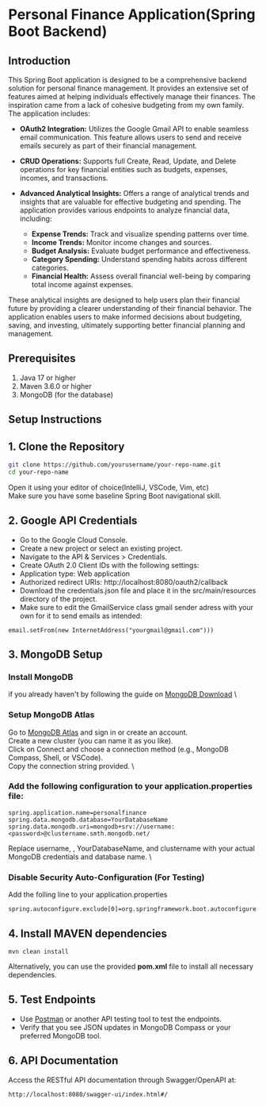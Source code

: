 
# Personal Finance Application(Spring Boot Backend)

## Introduction
This Spring Boot application is designed to be a comprehensive backend solution for personal finance management. It provides an extensive set of features aimed at helping individuals effectively manage their finances. The inspiration came from a lack of cohesive budgeting from my own family. The application includes:

- **OAuth2 Integration:** Utilizes the Google Gmail API to enable seamless email communication. This feature allows users to send and receive emails securely as part of their financial management.

- **CRUD Operations:** Supports full Create, Read, Update, and Delete operations for key financial entities such as budgets, expenses, incomes, and transactions.

- **Advanced Analytical Insights:** Offers a range of analytical trends and insights that are valuable for effective budgeting and spending. The application provides various endpoints to analyze financial data, including:

  - **Expense Trends:** Track and visualize spending patterns over time.
  - **Income Trends:** Monitor income changes and sources.
  - **Budget Analysis:** Evaluate budget performance and effectiveness.
  - **Category Spending:** Understand spending habits across different categories.
  - **Financial Health:** Assess overall financial well-being by comparing total income against expenses.
    
These analytical insights are designed to help users plan their financial future by providing a clearer understanding of their financial behavior. The application enables users to make informed decisions about budgeting, saving, and investing, ultimately supporting better financial planning and management.
## Prerequisites
1. Java 17 or higher
2. Maven 3.6.0 or higher
3. MongoDB (for the database)

## Setup Instructions

## 1. Clone the Repository
```sh
git clone https://github.com/yourusername/your-repo-name.git
cd your-repo-name
```
Open it using your editor of choice(IntelliJ, VSCode, Vim, etc) \
Make sure you have some baseline Spring Boot navigational skill.

## 2. Google API Credentials
- Go to the Google Cloud Console. 
- Create a new project or select an existing project. 
- Navigate to the API & Services > Credentials. 
- Create OAuth 2.0 Client IDs with the following settings: 
- Application type: Web application 
- Authorized redirect URIs: http://localhost:8080/oauth2/callback 
- Download the credentials.json file and place it in the src/main/resources directory of the project. 
- Make sure to edit the GmailService class gmail sender adress with your own for it to send emails as intended:
```
email.setFrom(new InternetAddress("yourgmail@gmail.com"))) 
```

## 3. MongoDB Setup
### Install MongoDB 
if you already haven't by following the guide on [MongoDB Download](https://www.mongodb.com/try/download/community) \ 
### Setup MongoDB Atlas
Go to [MongoDB Atlas](https://www.mongodb.com/atlas) and sign in or create an account. \
Create a new cluster (you can name it as you like). \
Click on Connect and choose a connection method (e.g., MongoDB Compass, Shell, or VSCode). \
Copy the connection string provided. \
### Add the following configuration to your application.properties file: 
```
spring.application.name=personalfinance
spring.data.mongodb.database=YourDatabaseName
spring.data.mongodb.uri=mongodb+srv://username:<password>@clustername.smth.mongodb.net/
```
Replace username, <password>, YourDatabaseName, and clustername with your actual MongoDB credentials and database name. \

### Disable Security Auto-Configuration (For Testing)
Add the folling line to your application.properties
```
spring.autoconfigure.exclude[0]=org.springframework.boot.autoconfigure.security.servlet.SecurityAutoConfiguration
```


## 4. Install MAVEN dependencies
```
mvn clean install
```
Alternatively, you can use the provided **pom.xml** file to install all necessary dependencies. 

## 5. Test Endpoints
- Use [Postman](https://www.postman.com/) or another API testing tool to test the endpoints. 
- Verify that you see JSON updates in MongoDB Compass or your preferred MongoDB tool. 

## 6. API Documentation
Access the RESTful API documentation through Swagger/OpenAPI at:
```
http://localhost:8080/swagger-ui/index.html#/ 
```






